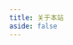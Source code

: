 ```yaml
---
title: 关于本站
aside: false
---
```


<script setup>
import About from "@/views/About.vue"
</script>

<About />
